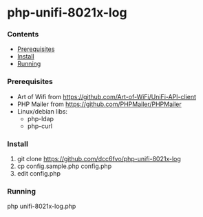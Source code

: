 # php-unifi-8021x-log

### Contents
* [Prerequisites](#prerequisites)
* [Install](#install)
* [Running](#running)

### Prerequisites
- Art of Wifi from https://github.com/Art-of-WiFi/UniFi-API-client
- PHP Mailer from https://github.com/PHPMailer/PHPMailer
- Linux/debian libs: 
  - php-ldap 
  - php-curl

### Install
1) git clone https://github.com/dcc6fvo/php-unifi-8021x-log
2) cp config.sample.php config.php
3) edit config.php

### Running
php unifi-8021x-log.php


